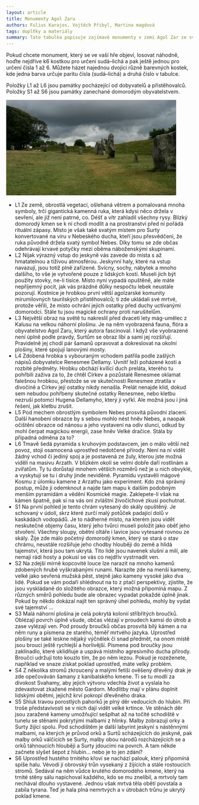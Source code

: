 ```yaml
---
layout: article
title: Monumenty Agol Zaru
authors: Fulius Karajos, Vojtěch Přibyl, Martina magdová
tags: doplňky a materiály
summary: Tato tabulka popisuje zajímavé monumenty v ze­mi Agol Zar ze světa Neviditelné knihy. Půjdou však snadno převzít i do jiných fantasy krajin.
---
```


Pokud chcete monument, který se ve vaší hře objeví, losovat náhodně, hoďte nejdříve k6 kostkou pro určení sudá–lichá a pak ještě jednou pro určení čísla 1 až 6. Můžete házet najednou dvojicí různě barevných kostek, kde jedna barva určuje paritu čísla (sudá–lichá) a druhá číslo v tabulce.

Položky L1 až L6 jsou památky pocházející od dobyvatelů a přistěhovalců. Položky S1 až S6 jsou památky zanechané domorodým obyvatelstvem.

![](stone-67797-960-720-opt.jpg)

- L1 Ze země, obrostlá vegetací, ošlehaná větrem a pomalovaná mnoha symboly, trčí gigantická kamenná ruka, která kdysi něco držela v sevření, ale již není patrné, co. Déšť a vítr zahladil všechny rysy. Blízký domorodý kmen se k ní chodí modlit a na prostranství před ní pořádá rituální zápasy. Místo je však také svatým místem pro Surty konvertované na víru v Nebeského ducha, kteří jsou přesvědčeni, že ruka původně držela svatý symbol Nebes. Díky tomu se zde občas odehrávají krvavé potyčky mezi oběma náboženskými skupinami.
- L2 Nijak výrazný vstup do jeskyně vás zavede do místa s až hmatatelnou a tíživou atmosférou. Jeskynní haly, které na vstup navazují, jsou totiž plně zařízené. Svícny, sochy, nábytek a mnoho dalšího, to vše je vytvořené pouze z lidských kostí. Museli jich být použity stovky, ne-li tisíce. Místo nyní vypadá opuštěně, ale máte nepříjemný pocit, jak vás prázdné důlky nespočtu lebek neustále pozorují. Kostnice je hrobkou první větší agolzarské komunity mírumilovných taurilských přistěhovalců; ti zde ukládali své mrtvé, protože věřili, že místo ochrání jejich ostatky před duchy uctívanými domorodci. Stále tu jsou magické ochrany proti narušitelům.
- L3 Největší obraz na světě tu nakreslil před dvaceti lety mág-umělec z Kalusu na velkou náhorní plošinu. Je na něm vyobrazená fauna, flóra a obyvatelstvo Agol Zaru, který autora fascinoval. I když vše vyobrazené není úplně podle pravdy, Surtům se obraz líbí a sami jej rozšiřují. Pravidelně jej chodí pár šamanů opravovat a dokreslovat na okolní plošiny, které spojují lanovými mosty.
- L4 Zdobená hrobka s vybouraným vchodem patřila podle zašlých nápisů dobyvatelce Renesmee Dellamy. Uvnitř leží poházené kosti a rozbité předměty. Hrobku obchází kvílící duch preláta, kterého tu pohřbili zaživa za to, že chtěl Církev a pozůstalé Renesmee oklamat falešnou hrobkou, přestože se ve skutečnosti Renesmee ztratila v divočině a Církev její ostatky nikdy nenašla. Prelát nenajde klid, dokud sem nebudou pohřbeny skutečné ostatky Renesmee, nebo kletbu nezruší potomci Hugena Dellamyho, který ji vy­řkl. Ale možná jsou i jiná řešení, jak kletbu zrušit.
- L5 Pod mechem obrostlým symbolem Nebes prosvítá původní zlacení. Další hanobení obrazce by s sebou mohlo nést hněv Nebes, a naopak očištění obrazce od nánosu a jeho vystavení na odiv slunci, odkud by mohl čerpat magickou energii, zase hněv Velké dračice. Stála by případná odměna za to?
- L6 Tmavě šedá pyramida s kruhovým podstavcem, jen o málo větší než povoz, stojí osamocená uprostřed nedotčené přírody. Není na ní vidět žádný vchod či jediný spoj a je postavená ze žuly, kterou jste možná viděli na masivu Arzath. V blízkém okolí se velmi dobře daří rostlinám a zvířatům. Ty tu dorůstají mnohem větších rozměrů než je u nich obvyklé, a vyskytují se tu i druhy jinde neviděné. Pyramidu vystavěli mágové Kosmu z úlomku kamene z Arzathu jako experiment. Kdo zná správný postup, může ji odemknout a najde tam mapu k dalším podobným menším pyramidám a vědění Kosmické magie. Zaklepete-li však na kámen špatně, pak si na vás oni zvláštní živočichové zkusí pochutnat.
- S1 Na první pohled je tento chrám vytesaný do skály opuštěný. Je schovaný v údolí, skrz které zurčí malý potůček padající dolů v kaskádách vodopádů. Je to nádherné místo, na kterém jsou vidět neskutečné objemy času, který jeho tvůrci museli položit jako oběť jeho stvoření. Všechny sloupy, obětní oltáře i lavice jsou vytesané rovnou ze skály. Žije zde málo početný domorodý kmen, který se stará o stav chrámu, neustále rozšiřuje jeho chodby hlouběji do země a hlídá tajemství, která jsou tam ukrytá. Tito lidé jsou navenek slušní a milí, ale nemají rádi hosty a pokusí se vás co nejdřív vystrnadit ven.
- S2 Na zdejší mírně kopcovité louce lze narazit na mnoho kamenů zdobených hrubě vyškrabanými runami. Narazíte zde na menší kameny, velké jako sevřená mužská pěst, stejně jako kameny vysoké jako dva lidé. Pokud se vám podaří shlédnout na to z ptačí perspektivy, zjistíte, že jsou vyskládané do složitého obrazce, který možná připomíná mapu. Z různých směrů pohledu bude ale obrazec vypadat pokaždé úplně jinak. Pokud by někdo dokázal najít ten správný úhel pohledu, mohly by vydat své tajemství …
- S3 Malá náhorní plošina je celá pokrytá kolonií stříbřitých broučků. Oblézají povrch úplně všude, občas vlézají v proudech kamsi do útrob a zase vylézají ven. Pod proudy broučků občas prosvítá bílý kámen a na něm runy a písmena ze starého, téměř mrtvého jazyka. Uprostřed plošiny se také leskne nějaký výčnělek či snad předmět, na onom místě jsou brouci ještě rychlejší a horlivější. Písmena pod broučky jsou zaklínadlo, které uklidňuje a uspává místního agresivního ducha přírody. Broučci udržují toto kouzlo tím, že po něm lezou. Pokud je rozeženete, například ve snaze získat poklad uprostřed, máte velký problém.
- S4 Z několika stromů zkroucený a malými fetiši ověšený dřevěný drak je zde opečováván šamany z kanibalského kmene. Ti se tu modlí za divokost Svahamy, aby jejich výtvoru vdechla život a vyslala ho zdevastovat zkažené město Gardorn. Modlitby mají v plánu doplnit lidskými obětmi, jejichž krví pokropí dřevěného draka.
- S5 Shluk travou porostlých pahorků je plný děr vedoucích do hlubin. Při troše představivosti se v nich dají vidět velké krtince. Ve stěnách děr jsou zaražené kameny umožňující sešplhat až na točité schodiště v tunelu se stěnami pokrytými malbami z hlinky. Malby zobrazují orky a Surty žijící spolu. Pod schodištěm je další labyrint jeskyní s nástěnnými malbami, na kterých je průvod orků a Surtů scházejících do jeskyně, pak malby orků válčících se Surty, malby obou národů rozcházejících se a orků táhnoucích hlouběji a Surty jdoucími na povrch. A tam někde začnete slyšet šepot z hlubin… nebo je to jen zdání?
- S6 Uprostřed hustého trnitého křoví se nachází palouk, který připomíná spíše halu. Vévodí jí obrovský trůn vysekaný z žijících a stále rostoucích stromů. Sedával na něm vůdce krutého domorodého kmene, který na trnité stěny sálu napichoval každého, kdo se mu znelíbil, a mrtvoly tam nechával dlouho vystavené. Jednou však mrtvá těla obětí povstala a zabila tyrana. Teď je hala plná nemrtvých a v útrobách trůnu je ukrytý poklad kmene.
